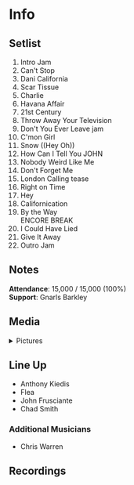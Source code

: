 # Info

## Setlist

1. Intro Jam
2. Can't Stop
3. Dani California
4. Scar Tissue
5. Charlie
6. Havana Affair
7. 21st Century
8. Throw Away Your Television
9. Don't You Ever Leave jam
10. C'mon Girl
11. Snow ((Hey Oh))
12. How Can I Tell You JOHN
13. Nobody Weird Like Me
14. Don't Forget Me
15. London Calling tease
16. Right on Time
17. Hey
18. Californication
19. By the Way
<br> ENCORE BREAK
20. I Could Have Lied
21. Give It Away
22. Outro Jam

## Notes

**Attendance**: 15,000 / 15,000 (100%)
<br>
**Support**: Gnarls Barkley

## Media 

<details>
  <summary>Pictures</summary>
  <!--<img alt="Setlist" title="Setlist" src="_.jpg" height="200" />
  <img alt="Clipping" title="Clipping" src="_.jpg" height="200" />
  <img alt="Flyer" title="Flyer" src="_.jpg" height="200" />-->
</details>

## Line Up

* Anthony Kiedis
* Flea
* John Frusciante
* Chad Smith

### Additional Musicians

* Chris Warren

## Recordings
